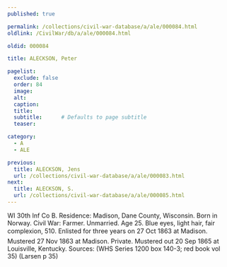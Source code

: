 ```yaml
---
published: true

permalink: /collections/civil-war-database/a/ale/000084.html
oldlink: /CivilWar/db/a/ale/000084.html

oldid: 000084

title: ALECKSON, Peter

pagelist:
  exclude: false
  order: 84
  image: 
  alt:
  caption:
  title:
  subtitle:      # Defaults to page subtitle
  teaser:

category: 
  - A 
  - ALE

previous:
  title: ALECKSON, Jens
  url: /collections/civil-war-database/a/ale/000083.html  
next:
  title: ALECKSON, S.
  url: /collections/civil-war-database/a/ale/000085.html   
---
```

WI 30th Inf Co B. Residence: Madison, Dane County, Wisconsin. Born in Norway. Civil War: Farmer. Unmarried. Age 25. Blue eyes, light hair, fair complexion, 5&#146;10&#148;. Enlisted for three years on 27 Oct 1863 at Madison. Mustered 27 Nov 1863 at Madison. Private. Mustered out 20 Sep 1865 at Louisville, Kentucky. Sources: (WHS Series 1200 box 140-3; red book vol 35) (Larsen p 35)